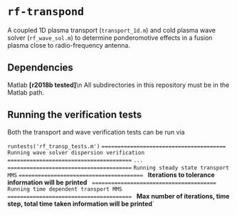 # `rf-transpond` # 

A coupled 1D plasma transport (`transport_1d.m`) and cold plasma wave solver (`rf_wave_sol.m`) to determine ponderomotive effects in a fusion plasma close to radio-frequency antenna. 

## Dependencies ##

Matlab **[r2018b tested]**\n
All subdirectories in this repository must be in the Matlab path.

## Running the verification tests ##

Both the transport and wave verification tests can be run via 

`runtests('rf_transp_tests.m')`
`=======================================`
`Running wave solver dispersion verification`
`=======================================`
`...`
`=======================================`
`Running steady state transport MMS`
`=======================================`
`
`**Iterations to tolerance information will be printed**`
`
`=======================================`
`Running time dependent transport MMS`
`=======================================`
`
`**Max number of iterations, time step, total time taken information will be printed**`

